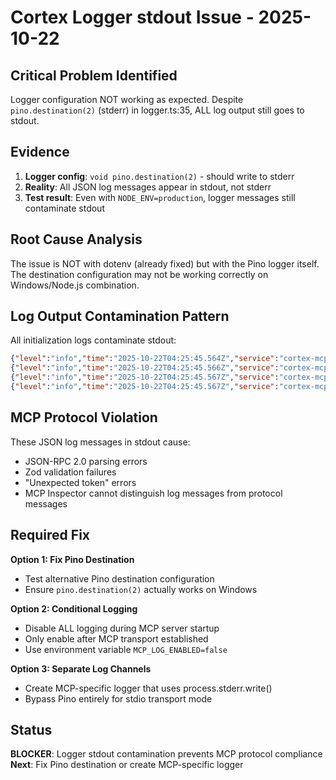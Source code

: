 # Cortex Logger stdout Issue - 2025-10-22

## Critical Problem Identified
Logger configuration NOT working as expected. Despite `pino.destination(2)` (stderr) in logger.ts:35, ALL log output still goes to stdout.

## Evidence
1. **Logger config**: `void pino.destination(2)` - should write to stderr
2. **Reality**: All JSON log messages appear in stdout, not stderr
3. **Test result**: Even with `NODE_ENV=production`, logger messages still contaminate stdout

## Root Cause Analysis
The issue is NOT with dotenv (already fixed) but with the Pino logger itself. The destination configuration may not be working correctly on Windows/Node.js combination.

## Log Output Contamination Pattern
All initialization logs contaminate stdout:
```json
{"level":"info","time":"2025-10-22T04:25:45.564Z","service":"cortex-mcp","environment":"production","msg":"Environment configuration loaded"}
{"level":"info","time":"2025-10-22T04:25:45.566Z","service":"cortex-mcp","environment":"production","filter":{"sensitiveFields":{"users":["password","password_hash","email","phone"],"sessions":["token","refresh_token"],"api_keys":["key","secret"]}},"msg":"Audit filter configured"}
{"level":"info","time":"2025-10-22T04:25:45.567Z","service":"cortex-mcp","environment":"production","node_env":"production","log_level":"info","mcp_transport":"stdio","db_pool_config":{"min":2,"max":10,"idle_timeout_ms":30000},"msg":"Environment configuration loaded"}
{"level":"info","time":"2025-10-22T04:25:45.567Z","service":"cortex-mcp","environment":"production","resource":"memory_store","action":"write","required_scopes":["memory:write"],"msg":"Added resource access rule"}
```

## MCP Protocol Violation
These JSON log messages in stdout cause:
- JSON-RPC 2.0 parsing errors
- Zod validation failures  
- "Unexpected token" errors
- MCP Inspector cannot distinguish log messages from protocol messages

## Required Fix
**Option 1: Fix Pino Destination**
- Test alternative Pino destination configuration
- Ensure `pino.destination(2)` actually works on Windows

**Option 2: Conditional Logging**
- Disable ALL logging during MCP server startup
- Only enable after MCP transport established
- Use environment variable `MCP_LOG_ENABLED=false`

**Option 3: Separate Log Channels**
- Create MCP-specific logger that uses process.stderr.write()
- Bypass Pino entirely for stdio transport mode

## Status
**BLOCKER**: Logger stdout contamination prevents MCP protocol compliance
**Next**: Fix Pino destination or create MCP-specific logger